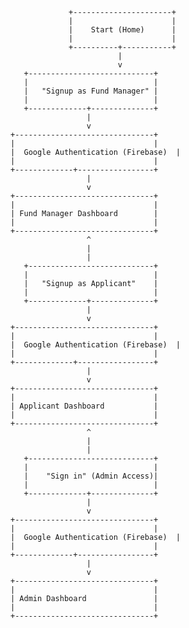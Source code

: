                  +----------------------+
                 |                      |
                 |    Start (Home)      |
                 |                      |
                 +----------+-----------+
                            |
                            v
       +----------------------------+
       |                            |
       |   "Signup as Fund Manager" |
       |                            |
       +-------------+--------------+
                     |
                     v
    +-------------------------------+
    |                               |
    |  Google Authentication (Firebase)  |
    |                               |
    +-------------+-----------------+
                     |
                     v
    +-------------------------------+
    |                               |
    | Fund Manager Dashboard        |
    |                               |
    +-------------------------------+
                     ^
                     |
                     |
       +----------------------------+
       |                            |
       |   "Signup as Applicant"    |
       |                            |
       +-------------+--------------+
                     |
                     v
    +-------------------------------+
    |                               |
    |  Google Authentication (Firebase)  |
    |                               |
    +-------------+-----------------+
                     |
                     v
    +-------------------------------+
    |                               |
    | Applicant Dashboard           |
    |                               |
    +-------------------------------+
                     ^
                     |
                     |
       +----------------------------+
       |                            |
       |    "Sign in" (Admin Access)|
       |                            |
       +-------------+--------------+
                     |
                     v
    +-------------------------------+
    |                               |
    |  Google Authentication (Firebase)  |
    |                               |
    +-------------+-----------------+
                     |
                     v
    +-------------------------------+
    |                               |
    | Admin Dashboard               |
    |                               |
    +-------------------------------+
